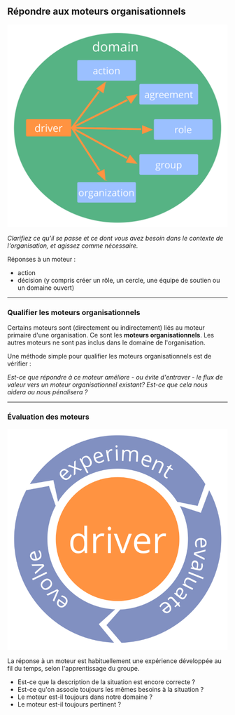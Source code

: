 ## Répondre aux moteurs organisationnels

![right,fit](img/driver-domain/driver-response-full.png)

*Clarifiez ce qu'il se passe et ce dont vous avez besoin dans le contexte de l'organisation, et agissez comme nécessaire.*

Réponses à un moteur :

- action
- décision (y compris créer un rôle, un cercle, une équipe de soutien ou un domaine ouvert)

* * *

### Qualifier les moteurs organisationnels

Certains moteurs sont (directement ou indirectement) liés au moteur primaire d'une organisation. Ce sont les **moteurs organisationnels**. Les autres moteurs ne sont pas inclus dans le domaine de l'organisation.

Une méthode simple pour qualifier les moteurs organisationnels est de vérifier :

*Est-ce que répondre à ce moteur améliore - ou évite d'entraver - le flux de valeur vers un moteur organisationnel existant? Est-ce que cela nous aidera ou nous pénalisera ?*

* * *

### Évaluation des moteurs

![right,fit](img/evolution/kaizen.png)

La réponse à un moteur est habituellement une expérience développée au fil du temps, selon l'apprentissage du groupe.

- Est-ce que la description de la situation est encore correcte ?
- Est-ce qu'on associe toujours les mêmes besoins à la situation ?
- Le moteur est-il toujours dans notre domaine ?
- Le moteur est-il toujours pertinent ?